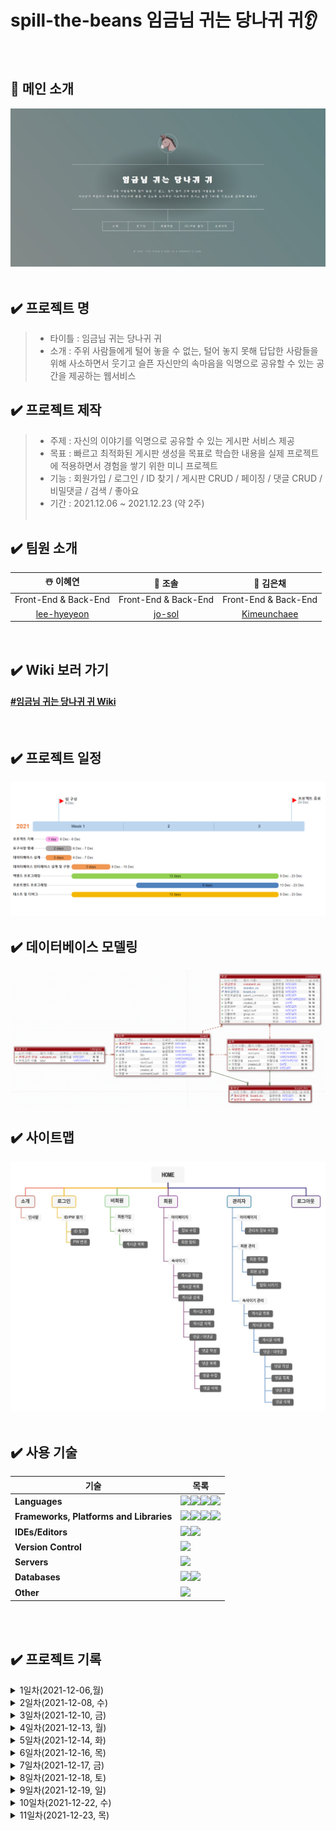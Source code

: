 # spill-the-beans 임금님 귀는 당나귀 귀👂
<br>

## 🐴 메인 소개
<img src=app/docs/img/main.jpg>
<br><br>

## :heavy_check_mark: 프로젝트 명
> - 타이틀 : 임금님 귀는 당나귀 귀</br>
> - 소개 : 주위 사람들에게 털어 놓을 수 없는, 털어 놓지 못해 답답한 사람들을 위해 사소하면서 웃기고 슬픈 자신만의 속마음을 익명으로 공유할 수 있는 공간을 제공하는 웹서비스

## :heavy_check_mark: 프로젝트 제작
> - 주제 : 자신의 이야기를 익명으로 공유할 수 있는 게시판 서비스 제공
> - 목표 : 빠르고 최적화된 게시판 생성을 목표로
         학습한 내용을 실제 프로젝트에 적용하면서 경험을 쌓기 위한 미니 프로젝트
> - 기능 : 회원가입 / 로그인 / ID 찾기 / 게시판 CRUD / 페이징 / 댓글 CRUD / 비밀댓글 / 검색 / 좋아요
> - 기간 : 2021.12.06 ~ 2021.12.23 (약 2주)
<br><br>

## :heavy_check_mark: 팀원 소개
| ☃️ 이혜연 | 🐣 조솔 | 👻 김은채 | 
| :-----------: | :------------: | :------------: | 
| Front-End & Back-End |  Front-End & Back-End |  Front-End & Back-End | 
| [lee-hyeyeon](https://github.com/lee-hyeyeon) | [jo-sol](https://github.com/jo-sol) | [Kimeunchaee](https://github.com/Kimeunchaee) |
<br>

## :heavy_check_mark: Wiki 보러 가기
[<h4>#임금님 귀는 당나귀 귀 Wiki</h4>](https://github.com/lee-hyeyeon/spill-the-beans/wiki)
<br>

## :heavy_check_mark: 프로젝트 일정
<img src=app/docs/img/flow_chart_white.png>
<br>

## :heavy_check_mark: 데이터베이스 모델링
<img src=app/docs/img/exerd.PNG>
<br>

## :heavy_check_mark: 사이트맵
<img src=app/docs/img/sitemap_white.png>
<br><br>

## :heavy_check_mark: 사용 기술

|기술|목록| 
| ------ | ------ | 
| **Languages** | <a href="#"><img src="https://img.shields.io/badge/java-007396.svg?style=for-the-badge&logo=java&logoColor=white"/></a><a href="#"><img src="https://img.shields.io/badge/html5-%23E34F26.svg?style=for-the-badge&logo=html5&logoColor=white"/></a><a href="#"><img src="https://img.shields.io/badge/css3-%231572B6.svg?style=for-the-badge&logo=css3&logoColor=white"/></a><a href="#"><img src="https://img.shields.io/badge/javascript-%23323330.svg?style=for-the-badge&logo=javascript&logoColor=%23F7DF1E"/></a> | 
| **Frameworks, Platforms and Libraries** | <a href="#"><img src="https://img.shields.io/badge/spring-%236DB33F.svg?style=for-the-badge&logo=spring&logoColor=white"/></a><a href="#"><img src="https://img.shields.io/badge/bootstrap-%23563D7C.svg?style=for-the-badge&logo=bootstrap&logoColor=white"/></a><a href="#"><img src="https://img.shields.io/badge/NPM-%23000000.svg?style=for-the-badge&logo=npm&logoColor=white"/></a><a href="#"><img src="https://img.shields.io/badge/jquery-0769AD.svg?style=for-the-badge&logo=jquery&logoColor=white"/></a> | 
| **IDEs/Editors** | <a href="#"><img src="https://img.shields.io/badge/Eclipse-2C2255.svg?style=for-the-badge&logo=Eclipse&logoColor=white"/></a><a href="#"><img src="https://img.shields.io/badge/Visual%20Studio%20Code-0078d7.svg?style=for-the-badge&logo=visual-studio-code&logoColor=white"/></a> | 
| **Version Control** | <a href="#"><img src="https://img.shields.io/badge/github-%23121011.svg?style=for-the-badge&logo=github&logoColor=white"/></a> | 
| **Servers** | <a href="#"><img src="https://img.shields.io/badge/Apache%20Tomcat-F8DC75.svg?style=for-the-badge&logo=Apache%20Tomcat&logoColor=black"/></a> |
| **Databases** |<a href="#"><img src="https://img.shields.io/badge/mariadb-003545.svg?style=for-the-badge&logo=mariadb&logoColor=white"/></a><a href="#"><img src="https://img.shields.io/badge/exerd-8F0000.svg?style=for-the-badge&logo=exerd&logoColor=white"/></a> |
| **Other** | <a href="#"><img src="https://img.shields.io/badge/Gradle-02303A.svg?style=for-the-badge&logo=Gradle&logoColor=white"/></a>
<br>
<br>

## :heavy_check_mark: 프로젝트 기록

<details>
<summary> 1일차(2021-12-06,월) </summary>
	
- 프로젝트 기획
	- 주제 선정 회의
	- 공용 깃허브 생성
	- .gitignore 설정
   	- gradle eclipse 설정

- 요구사항 명세
    - 기능 요구 사항 : 로그인, 회원가입, 게시판, 댓글
    - 비기능 요구 사항 : 닉네임 중복 검사, 이메일 중복 검사, 게시판 유효성 검사, 로그인 유효성 검사, 회원가입 유효성 검사, 로그인 여부에 따른 접근 제어, 유저 상태에 따른 접근 제어, 동작 흐름에 따른 응답 
    - 데이터베이스 요구 사항 : 여러 기능에서 사용될 데이터의 타입(INTEGER, DATE, VARCHAR), 엔티티(회원, 카테고리, 게시판, 댓글, 좋아요), 관계 설정, 무결성 제약조건
    - 인터페이스 요구 사항 : 시스템 인터페이스, 사용자 인터페이스

- 데이터베이스 설계
    - 테이블 설정
    - 로컬 MySQL 서버에 접속
        > mysql -u root -p
    - MySQL 사용자 추가
        > CREATE USER 'ear'@'localhost' IDENTIFIED BY '1111';
    - MySQL 데이터베이스 생성
        > CREATE DATABASE eardb
            DEFAULT CHARACTER SET utf8
            DEFAULT COLLATE utf8_general_ci;
    - MySQL 사용자에게 데이터베이스 사용 권한 부여
        > GRANT ALL ON eardb.* TO 'ear'@'localhost';
    - MySQL 사용자 목록 조회
        > select user from mysql.user;

- 프로젝트 시작
    - 데이터베이스 모델링
        - 테이블 생성
    - npm install
    - Tomcat 서버 생성
        - 클라이언트/서버 프로젝트 준비
    - DTO 생성
        - BoardDTO
        - CategoryDTO
        - CommnetDTO
        - MemberDTO
    - JSP 적용
        - auth
        - footer
        - header
        - home
        - template1

- 회의 내용
    - 도메인 추가
    - 테이블 추가

 </details>
 
<details>
<summary> 2일차(2021-12-08, 수) </summary>
	
- 파트 분배
    - 혜연: 게시판
    - 솔: 유저
    - 은채: 댓글
    - 공용: 카테고리, 로그인

- DBMS(데이터베이스 관리 시스템: database management system)
    - DQL, DML 작성
    - BoardDao.xml
    - CategoryDao.xml
    - CommentDao.xml
    - MemberDao.xml

- Data SQL
    - board-data.sql
    - category-data.sql
    - comment-data.sql
    - member-data.sql

- 서블릿(Spring WebMVC Framework 적용)
    - AuthController
    - BoardController
    - CommentController
    - HomeController
    - MemberController

- 서블릿 프로그래밍
    - JSP 프로그래밍(통합)
        - board
        - comment
        - member
</details>

<details>
<summary> 3일차(2021-12-10, 금) </summary>
	
- 프로젝트 회의
    - 관리자/유저 로그인 관련
        - 사용자 인증: 로그인
        - 사용자 인증: 내 정보 보기
        - 사용자 인증: 로그인 정보 활용
        - 사용자 인증: 로그인 여부에 따라 메뉴 출력 제어

- Data SQL
    - 관리자 추가
    - member-data.sql 수정
</details>

<details>
<summary> 4일차(2021-12-13, 월) </summary>
	
- 템플릿 적용
    - 메인 페이지 : 소개, 로고, 배경 구현
    - 헤더 : 메뉴 구현, 로그인 여부에 따라 메뉴 출력 제어(비회원, 회원, 관리자)
    - 로그인, 로그아웃
    - 로그인 실패 페이지 구현 미완성

- UI 틀 잡기 완성
</details>

<details>
<summary> 5일차(2021-12-14, 화) </summary>

- 로그인 실패 페이지 구현 완료

- 회원 가입 폼 구현
    - 닉네임 중복검사 구현 완료
    - 이메일 중복검사 구현 완료

- ID/PW 찾기 구현
    - 이메일 찾기 폼 구현 완료
    - 비밀번호 찾기 폼 구현 완료

- 마이페이지 구현
    - 마이페이지 상세 구현 완료
</details>

<details>
<summary> 6일차(2021-12-16, 목) </summary>

- 회원 마이페이지
    - 회원 마이페이지 구현 완료
    - 마이페이지 수정 구현 완료
        - 비밀번호 수정 구현 완료
    - 탈퇴 구현 완료
        - 탈퇴 성공 시 메시지 팝업 구현 완료
        - 탈퇴 성공 시 jsp에서 refresh를 활용하여 페이지 이동 구현 완료
        - 탈퇴 실패 시 메시지 팝업 구현 완료

- 회원 가입 폼 구현
    - 회원 가입 완료 시 메시지 팝업 구현 완료

- 관리자 페이지
    - 회원 목록 메시지 팝업 구현 완료
    - 회원 목록 메시지 팝업에서 페이징 구현 완료
</details>

<details>
<summary> 7일차(2021-12-17, 금) </summary>

- 관리자용 회원 관리
    - 회원 상세보기 페이지 구현 완료
    - 회원 탈퇴 시키기 구현 완료
        - 회원 상태에 따른 상세페이지 구현 완료
        - 탈퇴 완료 메세지 팝업 구현 완료

- 뒤로가기 버튼 구현
    - history.back(); 을 사용하여 뒤로 가기 버튼 구현 완료

- 게시판 목록
    - 게시판 목록 바로 가기 링크 연결
    - 게시판 목록 검색 기능 구현 완료
        - BoardController --> search() 추가
        - BoardDao.xml --> findByKeyword 추가
        - 전체 검색 기능
        - 제목 검색 기능
        - 작성자 검색 기능
    - 게시판 목록 비어있을 때, 검색 목록 비어있을 때 구현 완료
    - 홈 버튼 추가
        - fortawesome npm install

- Board 테스트 값 수정

- Board 테이블 수정
</details>

<details>
<summary> 8일차(2021-12-18, 토) </summary>

- 게시판 목록
    - 비회원일때 목록만 조회 가능

- 게시판 상세
    - 게시판 상세 CSS 구현 완료

- 게시판 수정
    - 게시판 수정 기능 구현 완료
    - 게시판 수정 css 구현 완료

- 게시판 삭제
    - 게시판 삭제 팝업 구현 완료
    - 게시판 삭제 기능 구현 완료
    - 게시판 삭제 css 구현 완료

- 댓글
    - 댓글 목록 css 구현 완료
    - 비밀 댓글 아이콘 변경
    - 비밀 댓글 출력 내용 변경
</details>

<details>
<summary> 9일차(2021-12-19, 일) </summary>

- 게시판 등록
    - 게시판 등록 기능 구현 완료
    - 게시판 등록 CSS 구현 완료
    - 게시판 등록 팝업 구현 완료
    - 게시판 등록 시 제목이나 내용이 비어있을 때 알림창 팝업 구현 완료
    - 게시판 내용 등록 시 글자 수 출력 완료

- 등록 취소 버튼 구현
    - location.hash = ''; 구현 완료

- 게시판 좋아요
    - BoardLike 테이블 추가
    - BoardLikeDTO 추가
    - BoardDao.xml 수정
    - BoardController에 like 추가
    - BoardController에 unlike 추가
    - 좋아요 기능 구현 완료
    - 좋아요 취소 기능 구현 완료
    - 좋아요 중복 방지 기능 구현 완료
    - 좋아요 유무에 따른 아이콘 변경 구현 완료

- 게시판 상세
    - 게시판 내용 스크롤 기능 살리고 스크롤 숨기기

- 게시판 댓글
    - CommentController 수정
        - update 메서드 수정 완료
        - updateFormPopUp 메서드 추가 완료
    - 댓글 등록
        - 기능, CSS 구현 완료
    - 댓글 삭제
        - 기능, CSS 구현 완료
    - 댓글 수정
        - 기능 구현 중
        - 팝업 메세지 구현 완료
            - RedirectAttributes 사용해서 파라미터 넘기기
            - @RequestParam 사용해서 파라미터 받기
        - 팝업 CSS 구현 완료
        - 팝업에서 취소 버튼 구현 완료
            - onclick="history.back();" 활용
        - 팝업에서 radio 버튼으로 공개 / 비밀 체크 활용할 수 있도록 구현 완료
</details>

<details>
<summary> 10일차(2021-12-22, 수) </summary>

- Comment 테이블
    - comment 테이블 수정(컬럼 추가)
    - 포워드 엔지니어링을 통한 ddl 재수정
    - comment-data 테스트 값 수정 및 추가

- commentList.jsp
    - 토글을 활용한 대댓글 출력
        - 자바스크립트 누르면 펼쳐지는 아코디언 메뉴 구현
            - 참고 url: (https://ungdoli0916.tistory.com/784)
        - 클릭 시 보이기 / 숨기기 기능 구현 완료
    - 답글 쓰기 클릭 시 대댓글 입력 폼 출력 완료

- BoardController
    - BoardDetail에 Reply까지 함께 넘겨서 대댓글 출력 구현 완료

- 대댓글 구현
    - groupNo끼리 비교하여 조건 출력 구현 완료
    - 대댓글 목록 출력 구현 완료
        - sql : findAll 수정, replyCount 갯수 가져오기
            - select count(*) 사용
</details>

<details>
<summary> 11일차(2021-12-23, 목) </summary>
	
- 대댓글 구현
    - 대댓글 등록
        - replyComtroller : add 메서드 추가
        - sql : insertReply문 추가
        - dao : insertReply 메서드 추가
        - 공개여부 체크박스 구현 완료
        - orderNo, groupNo, classNo 변수 추가
        - 댓글 하위 등록 구현 완료
        - 등록 전 로그인 유저 한번 더 체크하는 조건문 추가
        - 등록 구현 완료
    - 대댓글 목록에서 답글 쓰기
        - javaScript 사용하여 해당 대댓글만 열고 닫기 구현 완료
    - 대댓글 수정
        - 기존 구현한 코드로 댓글 하위 테스트 완료
        - 수정 기능 구현 완료
    - 대댓글 삭제
        - sql문 수정
            - 원댓글 삭제 시 같은 그룹, 같은 부모번호를 가지 하위 댓글 같이 삭제
        - 테스트 완료
        - 삭제 기능 구현 완료
    - 대댓글 목록
        - 출력 시 해당 댓글의 하위만 출력되도록 조건문 수정 완료
            - 상위댓글의 고유번호와 하위댓글의 부모번호로 비교
            - <c:if test="${comment.no == reply.parentNo}">
            - 목록 기능 구현 완료
    - 대댓글 출력
        - 대댓글 입력 폼 순서 변경 완료
        - 내용 개수에 따른 출력 영역 높이 수정 완료
        - 과거순으로 순서 정렬 완료

- 댓글
    - 과거순으로 순서 정렬 완료

- 관리자
    - 게시글 관리
        - 게시글 삭제 기능 추가 완료
        - 게시글 댓글 삭제 기능 추가 완료

- 유지 보수(디버깅)
    - 비회원일 때 게시글 상세보기 실행 시 팝업으로 접근 차단
        - 로그인 유효성 검사 시 닉네임으로 구분 기능 추가 완료
        - 회원 가입 시 닉네임에 "null" 입력 금지 추가 완료
    - 좋아요
        - 아이콘 잘 안 보여서 하트로 변경 및 색상 변경 완료
    - 게시글
        - 탈퇴된 회원의 게시글일 경우 댓글 작성 금지
        - 탈퇴된 회원의 게시글일 경우 답글 작성 금지
        - 목록 : 홈버튼 아이콘 위치 수정 완료
        - 목록 : 댓글 수 출력 추가 완료
        - 상세 : 홈버튼 아이콘 추가 완료
    - 댓글
        - 수정 버튼 위치 수정 완료
        - 삭제 버튼 위치 수정 완료
        - 수정, 삭제 아이콘 css 구현 완료
    - 관리자
        - 게시글 수정 조건문 수정 완료
        - 게시글 삭제 조건문 수정 완료
        - 댓글 출력 조건문 수정 완료
        - 대댓글 출력 조건문 수정 완료
    - 회원
        - 탈퇴 시 메세지 추가 완료
    - 데이터(테스트 값) 정리
        - Board-Data 수정 완료
        - Member-Data 수정 완료
        - Comment-Data 수정 완료
    - 정리
        - 파일 정리
        - 코드 정리
        - 주석 정리
        - README.md 정리
</details>
